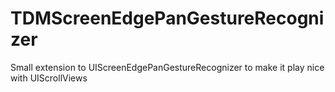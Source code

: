 TDMScreenEdgePanGestureRecognizer
=================================

Small extension to UIScreenEdgePanGestureRecognizer to make it play nice with UIScrollViews 
